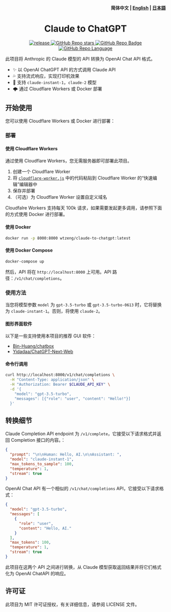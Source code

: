 <h4 align="right">
  <strong>简体中文</strong> | <a href="https://github.com/jtsang4/claude-to-chatgpt">English</a> | <a href="https://github.com/jtsang4/claude-to-chatgpt/blob/main/README_JA.md">日本語</a>
</h4>

<div>
  <h1 align="center">Claude to ChatGPT</h1>
  <p align="center">
    <a href="https://github.com/jtsang4/claude-to-chatgpt/releases" target="_blank">
        <img src="https://github.com/jtsang4/claude-to-chatgpt/actions/workflows/docker.yaml/badge.svg" alt="release">
    </a>
    <a href="https://github.com/jtsang4/claude-to-chatgpt/releases">
        <img alt="GitHub Repo stars" src="https://img.shields.io/github/stars/jtsang4/claude-to-chatgpt?style=flat">
    </a>
    <a href="https://github.com/jtsang4/claude-to-chatgpt/releases">
        <img alt="GitHub Repo Badge" src="https://img.shields.io/badge/anthropic-claude-orange?style=flat">
    </a>
    <a href="https://github.com/jtsang4/claude-to-chatgpt/releases">
        <img alt="GitHub Repo Language" src="https://img.shields.io/badge/langurage-js/py-brightgreen?style=flat&color=blue">
    </a>
  </p>
</div>

此项目将 Anthropic 的 Claude 模型的 API 转换为 OpenAI Chat API 格式。

* ✨ 以 OpenAI ChatGPT API 的方式调用 Claude API
* 💦 支持流式响应，实现打印机效果
* 🐻 支持 `claude-instant-1`，`claude-2` 模型
* 🌩️ 通过 Cloudflare Workers 或 Docker 部署

## 开始使用

您可以使用 Cloudflare Workers 或 Docker 进行部署：

### 部署

#### 使用 Cloudflare Workers

通过使用 Cloudflare Workers，您无需服务器即可部署此项目。

1. 创建一个 Cloudflare Worker
2. 将 [`cloudflare-worker.js`](https://github.com/jtsang4/claude-to-chatgpt/blob/main/cloudflare-worker.js) 中的代码粘贴到 Cloudflare Worker 的“快速编辑”编辑器中
3. 保存并部署
4. （可选）为 Cloudflare Worker 设置自定义域名

Cloudfalre Workers 支持每天 100k 请求，如果需要发起更多调用，请参照下面的方式使用 Docker 进行部署。

#### 使用 Docker

```bash
docker run -p 8000:8000 wtzeng/claude-to-chatgpt:latest
```

#### 使用 Docker Compose

```bash
docker-compose up
```

然后，API 将在 `http://localhost:8000` 上可用。API 路径：`/v1/chat/completions`。

### 使用方法

当您将模型参数 `model` 为 `gpt-3.5-turbo` 或 `gpt-3.5-turbo-0613` 时，它将替换为 `claude-instant-1`。否则，将使用 `claude-2`。


#### 图形界面软件

以下是一些支持使用本项目的推荐 GUI 软件：

* [Bin-Huang/chatbox](https://github.com/Bin-Huang/chatbox)
* [Yidadaa/ChatGPT-Next-Web](https://github.com/Yidadaa/ChatGPT-Next-Web)

#### 命令行调用

```bash
curl http://localhost:8000/v1/chat/completions \
  -H "Content-Type: application/json" \
  -H "Authorization: Bearer $CLAUDE_API_KEY" \
  -d '{
    "model": "gpt-3.5-turbo",
    "messages": [{"role": "user", "content": "Hello!"}]
  }'
```

## 转换细节

Claude Completion API endpoint 为 `/v1/complete`，它接受以下请求格式并返回 Completion 接口的内容。：

```json
{
  "prompt": "\n\nHuman: Hello, AI.\n\nAssistant: ",
  "model": "claude-instant-1",
  "max_tokens_to_sample": 100,
  "temperature": 1,
  "stream": true
}
```

OpenAI Chat API 有一个相似的 `/v1/chat/completions` API，它接受以下请求格式：

```json
{
  "model": "gpt-3.5-turbo",
  "messages": [
    {
      "role": "user",
      "content": "Hello, AI."
    }
  ],
  "max_tokens": 100,
  "temperature": 1,
  "stream": true
}
```

此项目在这两个 API 之间进行转换，从 Claude 模型获取返回结果并将它们格式化为 OpenAI ChatAPI 的响应。

## 许可证

此项目为 MIT 许可证授权，有关详细信息，请参阅 LICENSE 文件。
